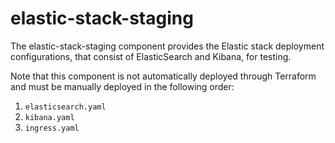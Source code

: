 # elastic-stack-staging

The elastic-stack-staging component provides the Elastic stack deployment
configurations, that consist of ElasticSearch and Kibana, for testing.

Note that this component is not automatically deployed through Terraform and
must be manually deployed in the following order:

1. `elasticsearch.yaml`
2. `kibana.yaml`
3. `ingress.yaml`
